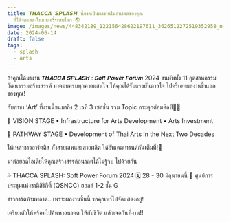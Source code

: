 ```yaml
---
title: 𝙏𝙃𝘼𝘾𝘾𝘼 𝙎𝙋𝙇𝘼𝙎𝙃 นี่อาจเป็นผลงานในอนาคตของคุณ
  ที่ได้จัดแสดงในแกลอรี่ระดับโลก 🌎
image: /images/news/448342189_122156428622197611_3626512272519352958_n-1-.jpg
date: 2024-06-14
draft: false
tags:
  - splash
  - arts
---
```

ถ้าคุณได้มางาน 𝙏𝙃𝘼𝘾𝘾𝘼 𝙎𝙋𝙇𝘼𝙎𝙃 : 𝙎𝙤𝙛𝙩 𝙋𝙤𝙬𝙚𝙧 𝙁𝙤𝙧𝙪𝙢 2024 ขนทัพทั้ง 11 อุตสาหกรรมวัฒนธรรมสร้างสรรค์ มาตอบครบทุกความสนใจ ให้คุณได้รับแรงบันดาลใจ ไปครีเอทผลงานชิ้นเอกของคุณ!

กับสาขา ‘Art’ ที่งานนี้ขนมาถึง 2 เวที 3 เซสชั่น
รวม Topic กระตุกต่อมศิลป์👩‍🎨

📌 VISION STAGE
• Infrastructure for Arts Development
• Arts Investment

📌 PATHWAY STAGE
• Development of Thai Arts in the Next Two Decades

ให้เหล่าชาวอาร์ตติส ทั้งสายเสพและสายผลิต ได้อัพเดตเทรนด์กันเต็มที่!🎨

มาต่อยอดไอเดียให้คุณสร้างสรรค์อนาคตได้ไม่รู้จบ ไปด้วยกัน

💦 THACCA SPLASH: Soft Power Forum 2024
🗓️ 28 - 30 มิถุนายนนี้
📍 ศูนย์การประชุมแห่งชาติสิริกิติ์ (QSNCC)
ฮอลล์ 1-2 ชั้น G

ชาวอาร์ตห้ามพลาด…เพราะผลงานชิ้นนี้ รอคุณพาไปจัดแสดงอยู่!

เตรียมตัวให้พร้อมไปค้นหาอนาคต ให้กับชีวิต แล้วเจอกันที่งาน!!
